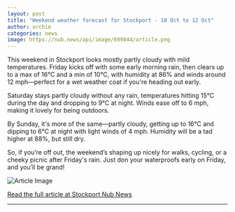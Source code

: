 ```yaml
---
layout: post
title: "Weekend weather forecast for Stockport - 10 Oct to 12 Oct"
author: archie
categories: news
image: https://nub.news/api/image/699844/article.png
---
```

This weekend in Stockport looks mostly partly cloudy with mild temperatures. Friday kicks off with some early morning rain, then clears up to a max of 16°C and a min of 10°C, with humidity at 86% and winds around 12 mph—perfect for a wet weather coat if you're heading out early. 

Saturday stays partly cloudy without any rain, temperatures hitting 15°C during the day and dropping to 9°C at night. Winds ease off to 6 mph, making it lovely for being outdoors. 

By Sunday, it's more of the same—partly cloudy, getting up to 16°C and dipping to 6°C at night with light winds of 4 mph. Humidity will be a tad higher at 88%, but still dry.

So, if you’re off out, the weekend’s shaping up nicely for walks, cycling, or a cheeky picnic after Friday's rain. Just don your waterproofs early on Friday, and you’ll be grand!

![Article Image](https://nub.news/api/image/699844/article.png)

[Read the full article at Stockport Nub News](https://stockport.nub.news/news/weather-news/weekend-weather-forecast-for-stockport-10-oct-to-12-oct-274865)

---
